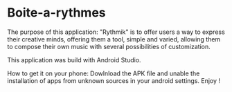 # Boite-a-rythmes

The purpose of this application: "Rythmik" is to offer users a way to express their creative minds, offering them a tool, simple and varied, allowing them to compose their own music with several possibilities of customization.

This application was build with Android Studio.

How to get it on your phone:
Dowlnload the APK file and unable the installation of apps from unknown sources in your android settings. Enjoy !
